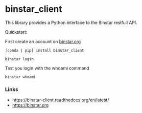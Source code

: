 binstar_client
==============

This library provides a Python interface to the Binstar restfull API.

Quickstart:

First create an account on [binstar.org](https://binstar.org)

`[conda | pip] install binstar_client`

`binstar login`

Test you login with the whoami command

`binstar whoami`



### Links

 * https://binstar-client.readthedocs.org/en/latest/
 * https://binstar.org
